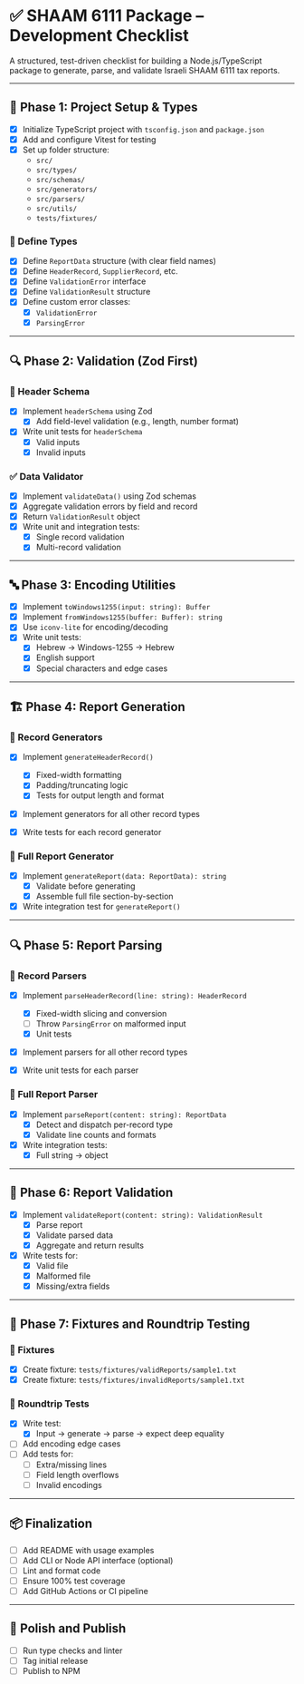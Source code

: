 # ✅ SHAAM 6111 Package – Development Checklist

A structured, test-driven checklist for building a Node.js/TypeScript package to generate, parse,
and validate Israeli SHAAM 6111 tax reports.

---

## 📁 Phase 1: Project Setup & Types

- [x] Initialize TypeScript project with `tsconfig.json` and `package.json`
- [x] Add and configure Vitest for testing
- [x] Set up folder structure:
  - `src/`
  - `src/types/`
  - `src/schemas/`
  - `src/generators/`
  - `src/parsers/`
  - `src/utils/`
  - `tests/fixtures/`

### 🧾 Define Types

- [x] Define `ReportData` structure (with clear field names)
- [x] Define `HeaderRecord`, `SupplierRecord`, etc.
- [x] Define `ValidationError` interface
- [x] Define `ValidationResult` structure
- [x] Define custom error classes:
  - [x] `ValidationError`
  - [x] `ParsingError`

---

## 🔍 Phase 2: Validation (Zod First)

### 🧪 Header Schema

- [x] Implement `headerSchema` using Zod
  - [x] Add field-level validation (e.g., length, number format)
- [x] Write unit tests for `headerSchema`
  - [x] Valid inputs
  - [x] Invalid inputs

### ✅ Data Validator

- [x] Implement `validateData()` using Zod schemas
- [x] Aggregate validation errors by field and record
- [x] Return `ValidationResult` object
- [x] Write unit and integration tests:
  - [x] Single record validation
  - [x] Multi-record validation

---

## 🔤 Phase 3: Encoding Utilities

- [x] Implement `toWindows1255(input: string): Buffer`
- [x] Implement `fromWindows1255(buffer: Buffer): string`
- [x] Use `iconv-lite` for encoding/decoding
- [x] Write unit tests:
  - [x] Hebrew → Windows-1255 → Hebrew
  - [x] English support
  - [x] Special characters and edge cases

---

## 🏗️ Phase 4: Report Generation

### 🧱 Record Generators

- [x] Implement `generateHeaderRecord()`

  - [x] Fixed-width formatting
  - [x] Padding/truncating logic
  - [x] Tests for output length and format

- [x] Implement generators for all other record types
- [x] Write tests for each record generator

### 🧾 Full Report Generator

- [x] Implement `generateReport(data: ReportData): string`
  - [x] Validate before generating
  - [x] Assemble full file section-by-section
- [x] Write integration test for `generateReport()`

---

## 🔍 Phase 5: Report Parsing

### 🧩 Record Parsers

- [x] Implement `parseHeaderRecord(line: string): HeaderRecord`

  - [x] Fixed-width slicing and conversion
  - [ ] Throw `ParsingError` on malformed input
  - [x] Unit tests

- [x] Implement parsers for all other record types
- [x] Write unit tests for each parser

### 🧾 Full Report Parser

- [x] Implement `parseReport(content: string): ReportData`
  - [x] Detect and dispatch per-record type
  - [x] Validate line counts and formats
- [x] Write integration tests:
  - [x] Full string → object

---

## 🧪 Phase 6: Report Validation

- [x] Implement `validateReport(content: string): ValidationResult`
  - [x] Parse report
  - [x] Validate parsed data
  - [x] Aggregate and return results
- [x] Write tests for:
  - [x] Valid file
  - [x] Malformed file
  - [x] Missing/extra fields

---

## 🧷 Phase 7: Fixtures and Roundtrip Testing

### 📁 Fixtures

- [x] Create fixture: `tests/fixtures/validReports/sample1.txt`
- [x] Create fixture: `tests/fixtures/invalidReports/sample1.txt`

### 🔁 Roundtrip Tests

- [x] Write test:
  - [x] Input → generate → parse → expect deep equality
- [ ] Add encoding edge cases
- [ ] Add tests for:
  - [ ] Extra/missing lines
  - [ ] Field length overflows
  - [ ] Invalid encodings

---

## 📦 Finalization

- [ ] Add README with usage examples
- [ ] Add CLI or Node API interface (optional)
- [ ] Lint and format code
- [ ] Ensure 100% test coverage
- [ ] Add GitHub Actions or CI pipeline

---

## 🧹 Polish and Publish

- [ ] Run type checks and linter
- [ ] Tag initial release
- [ ] Publish to NPM
